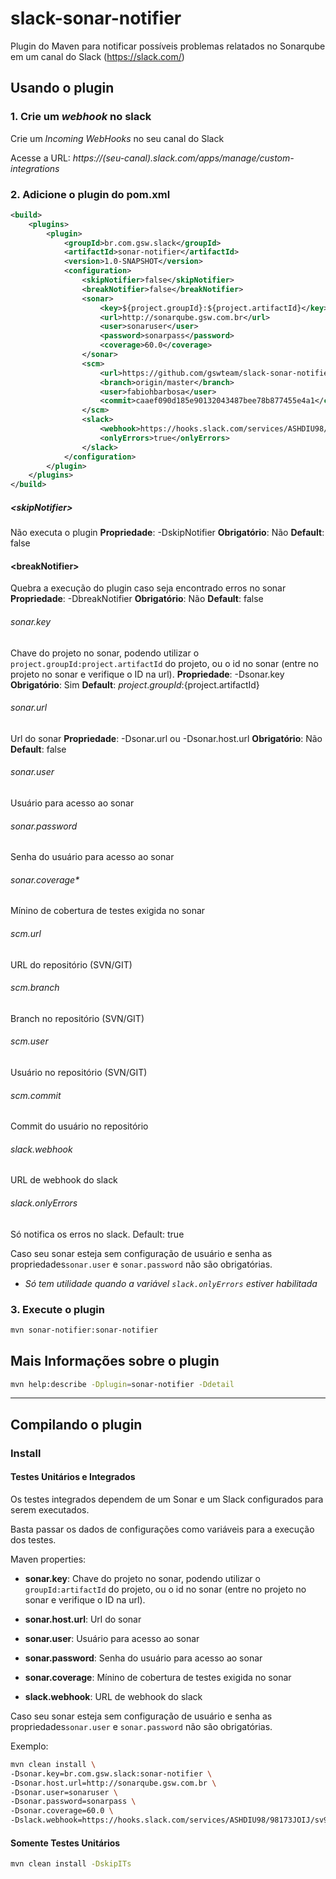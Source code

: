 # slack-sonar-notifier #

Plugin do Maven para notificar possíveis problemas relatados no Sonarqube em um canal do Slack (https://slack.com/)

## Usando o plugin
### 1. Crie um _webhook_ no slack
Crie um *Incoming WebHooks* no seu canal do Slack

Acesse a URL: _https://(seu-canal).slack.com/apps/manage/custom-integrations_

### 2. Adicione o plugin do pom.xml

```xml
<build>
    <plugins>
        <plugin>
            <groupId>br.com.gsw.slack</groupId>
            <artifactId>sonar-notifier</artifactId>
            <version>1.0-SNAPSHOT</version>
            <configuration>
                <skipNotifier>false</skipNotifier>
                <breakNotifier>false</breakNotifier>
                <sonar>
                    <key>${project.groupId}:${project.artifactId}</key>
                    <url>http://sonarqube.gsw.com.br</url>
                    <user>sonaruser</user>
                    <password>sonarpass</password>
                    <coverage>60.0</coverage>
                </sonar>
                <scm>
                    <url>https://github.com/gswteam/slack-sonar-notifier</url>
                    <branch>origin/master</branch>
                    <user>fabiohbarbosa</user>
                    <commit>caaef090d185e90132043487bee78b877455e4a1</commit>
                </scm>
                <slack>
                    <webhook>https://hooks.slack.com/services/ASHDIU98/98173JOIJ/sv9RRmWpvTes2Oc3y5QeY54G</webhook>
                    <onlyErrors>true</onlyErrors>
                </slack>
            </configuration>
        </plugin>
    </plugins>
</build>

```
##### \<skipNotifier\> 
Não executa o plugin
**Propriedade**: -DskipNotifier
**Obrigatório**: Não
**Default**: false

#### \<breakNotifier\> 
Quebra a execução do plugin caso seja encontrado erros no sonar
**Propriedade**: -DbreakNotifier
**Obrigatório**: Não
**Default**: false

###### sonar.key
Chave do projeto no sonar, podendo utilizar o `project.groupId:project.artifactId` do projeto, ou o id no sonar (entre no projeto no sonar e verifique o ID na url).
**Propriedade**: -Dsonar.key
**Obrigatório**: Sim
**Default**: ${project.groupId}:${project.artifactId}

###### sonar.url 
Url do sonar
**Propriedade**: -Dsonar.url ou -Dsonar.host.url
**Obrigatório**: Não
**Default**: false

###### sonar.user 
Usuário para acesso ao sonar

###### sonar.password 
Senha do usuário para acesso ao sonar

###### sonar.coverage* 
Mínino de cobertura de testes exigida no sonar

###### scm.url 
URL do repositório (SVN/GIT)

###### scm.branch 
Branch no repositório (SVN/GIT)

###### scm.user 
Usuário no repositório (SVN/GIT)

###### scm.commit 
Commit do usuário no repositório

###### slack.webhook 
URL de webhook do slack

###### slack.onlyErrors 
Só notifica os erros no slack. Default: true

Caso seu sonar esteja sem configuração de usuário e senha as propriedades`sonar.user` e `sonar.password` não são obrigatórias.

* *Só tem utilidade quando a variável `slack.onlyErrors` estiver habilitada*

### 3. Execute o plugin
```sh
mvn sonar-notifier:sonar-notifier
```

## Mais Informações sobre o plugin
```sh
mvn help:describe -Dplugin=sonar-notifier -Ddetail
```

---

## Compilando o plugin

### Install
#### Testes Unitários e Integrados
Os testes integrados dependem de um Sonar e um Slack configurados para serem executados.

Basta passar os dados de configurações como variáveis para a execução dos testes.

Maven properties:

* **sonar.key**: Chave do projeto no sonar, podendo utilizar o `groupId:artifactId` do projeto, ou o id no sonar (entre no projeto no sonar e verifique o ID na url).

* **sonar.host.url**: Url do sonar

* **sonar.user**: Usuário para acesso ao sonar

* **sonar.password**: Senha do usuário para acesso ao sonar

* **sonar.coverage**: Mínino de cobertura de testes exigida no sonar

* **slack.webhook**: URL de webhook do slack

Caso seu sonar esteja sem configuração de usuário e senha as propriedades`sonar.user` e `sonar.password` não são obrigatórias.

Exemplo:
```sh
mvn clean install \
-Dsonar.key=br.com.gsw.slack:sonar-notifier \
-Dsonar.host.url=http://sonarqube.gsw.com.br \
-Dsonar.user=sonaruser \
-Dsonar.password=sonarpass \
-Dsonar.coverage=60.0 \
-Dslack.webhook=https://hooks.slack.com/services/ASHDIU98/98173JOIJ/sv9RRmWpvTes2Oc3y5QeY54G
```

#### Somente Testes Unitários
```sh
mvn clean install -DskipITs
```
